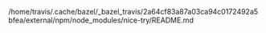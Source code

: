 /home/travis/.cache/bazel/_bazel_travis/2a64cf83a87a03ca94c0172492a5bfea/external/npm/node_modules/nice-try/README.md